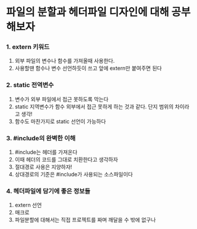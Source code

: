 # 파일의 분할과 헤더파일 디자인에 대해 공부해보자


### 1. extern 키워드

1. 외부 파일의 변수나 함수를 가져올때 사용한다.
2. 사용할땐 함수나 변수 선언하듯이 쓰고 앞에 extern만 붙여주면 된다


### 2. static 전역변수

1. 변수가 외부 파일에서 접근 못하도록 막는다
2. static 지역변수가 함수 외부에서 접근 못하게 하는 것과 같다. 단지 범위의 차이라고 생각!
3. 함수도 마찬가지로 static 선언이 가능하다


### 3. #include의 완벽한 이해

1. #include는 헤더를 가져온다
2. 이때 헤더의 코드를 그대로 치환한다고 생각하자
3. 절대경로 사용은 지양하자!
4. 상대경로의 기준은 #include가 사용되는 소스파일이다


### 4. 헤더파일에 담기에 좋은 정보들

1. extern 선언
2. 매크로
3. 파일분할에 대해서는 직접 프로젝트를 짜며 깨달을 수 밖에 없구나

